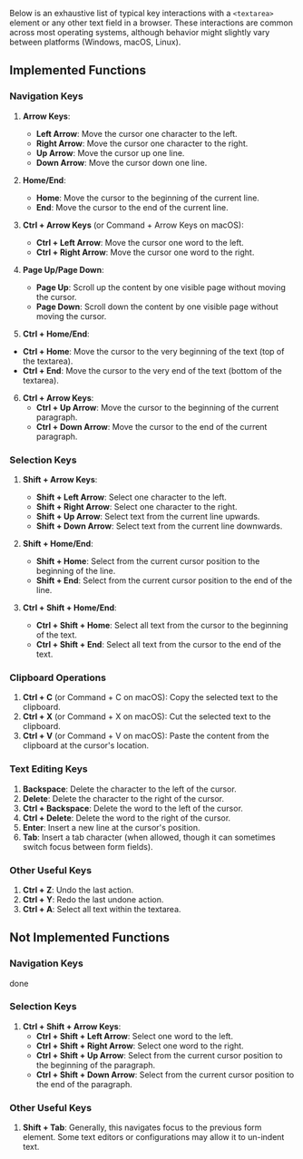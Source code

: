 Below is an exhaustive list of typical key interactions with a `<textarea>` element or any other text field in a browser. These interactions are common across most operating systems, although behavior might slightly vary between platforms (Windows, macOS, Linux).

## Implemented Functions

### Navigation Keys

1. **Arrow Keys**:
   - **Left Arrow**: Move the cursor one character to the left.
   - **Right Arrow**: Move the cursor one character to the right.
   - **Up Arrow**: Move the cursor up one line.
   - **Down Arrow**: Move the cursor down one line.

2. **Home/End**:
   - **Home**: Move the cursor to the beginning of the current line.
   - **End**: Move the cursor to the end of the current line.

3. **Ctrl + Arrow Keys** (or Command + Arrow Keys on macOS):
   - **Ctrl + Left Arrow**: Move the cursor one word to the left.
   - **Ctrl + Right Arrow**: Move the cursor one word to the right.

4. **Page Up/Page Down**:
   - **Page Up**: Scroll up the content by one visible page without moving the cursor.
   - **Page Down**: Scroll down the content by one visible page without moving the cursor.

5. **Ctrl + Home/End**:
- **Ctrl + Home**: Move the cursor to the very beginning of the text (top of the textarea).
- **Ctrl + End**: Move the cursor to the very end of the text (bottom of the textarea).

6. **Ctrl + Arrow Keys**:
   - **Ctrl + Up Arrow**: Move the cursor to the beginning of the current paragraph.
   - **Ctrl + Down Arrow**: Move the cursor to the end of the current paragraph.

### Selection Keys

1. **Shift + Arrow Keys**:
   - **Shift + Left Arrow**: Select one character to the left.
   - **Shift + Right Arrow**: Select one character to the right.
   - **Shift + Up Arrow**: Select text from the current line upwards.
   - **Shift + Down Arrow**: Select text from the current line downwards.

2. **Shift + Home/End**:
   - **Shift + Home**: Select from the current cursor position to the beginning of the line.
   - **Shift + End**: Select from the current cursor position to the end of the line.

3. **Ctrl + Shift + Home/End**:
   - **Ctrl + Shift + Home**: Select all text from the cursor to the beginning of the text.
   - **Ctrl + Shift + End**: Select all text from the cursor to the end of the text.

### Clipboard Operations

1. **Ctrl + C** (or Command + C on macOS): Copy the selected text to the clipboard.
2. **Ctrl + X** (or Command + X on macOS): Cut the selected text to the clipboard.
3. **Ctrl + V** (or Command + V on macOS): Paste the content from the clipboard at the cursor's location.

### Text Editing Keys

1. **Backspace**: Delete the character to the left of the cursor.
2. **Delete**: Delete the character to the right of the cursor.
3. **Ctrl + Backspace**: Delete the word to the left of the cursor.
4. **Ctrl + Delete**: Delete the word to the right of the cursor.
5. **Enter**: Insert a new line at the cursor's position.
6. **Tab**: Insert a tab character (when allowed, though it can sometimes switch focus between form fields).

### Other Useful Keys

1. **Ctrl + Z**: Undo the last action.
2. **Ctrl + Y**: Redo the last undone action.
3. **Ctrl + A**: Select all text within the textarea.

## Not Implemented Functions

### Navigation Keys

done

### Selection Keys

1. **Ctrl + Shift + Arrow Keys**:
   - **Ctrl + Shift + Left Arrow**: Select one word to the left.
   - **Ctrl + Shift + Right Arrow**: Select one word to the right.
   - **Ctrl + Shift + Up Arrow**: Select from the current cursor position to the beginning of the paragraph.
   - **Ctrl + Shift + Down Arrow**: Select from the current cursor position to the end of the paragraph.



### Other Useful Keys

1. **Shift + Tab**: Generally, this navigates focus to the previous form element. Some text editors or configurations may allow it to un-indent text.
